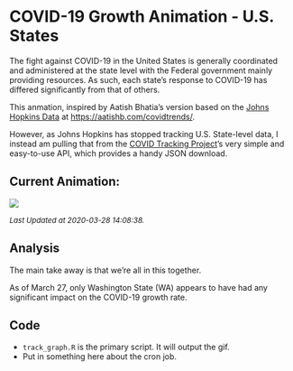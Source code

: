 COVID-19 Growth Animation - U.S. States
================

The fight against COVID-19 in the United States is generally coordinated
and administered at the state level with the Federal government mainly
providing resources. As such, each state’s response to COVID-19 has
differed significantly from that of others.

This anmation, inspired by Aatish Bhatia’s version based on the [Johns
Hopkins Data](https://github.com/CSSEGISandData/COVID-19) at
<https://aatishb.com/covidtrends/>.

However, as Johns Hopkins has stopped tracking U.S. State-level data, I
instead am pulling that from the [COVID Tracking
Project](https://covidtracking.com/)’s very simple and easy-to-use API,
which provides a handy JSON download.

## Current Animation:

![](covid_growth_anim.gif)

<font size="2">*Last Updated at 2020-03-28 14:08:38.*</font>

## Analysis

The main take away is that we’re all in this together.

As of March 27, only Washington State (WA) appears to have had any
significant impact on the COVID-19 growth rate.

## Code

  - `track_graph.R` is the primary script. It will output the gif.
  - Put in something here about the cron job.
